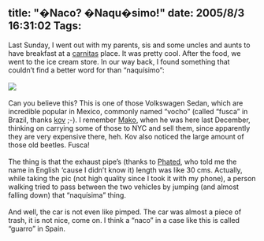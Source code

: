 title: "�Naco? �Naqu�simo!"
date: 2005/8/3 16:31:02
Tags: 
---
Last Sunday, I went out with my parents, sis and some uncles and aunts
to have breakfast at a <a target="_blank" href="http://www.batista.org/carnit.html">carnitas</a> place. It was pretty cool. After the
food, we went to the ice cream store. In our way back, I found
something that couldn&#8217;t find a better word for than &#8220;naquísimo&#8221;:<br/><br/><img vspace="0" hspace="0" border="0" align="middle" src="http://damog.puntodeb.net/misc/escapote.jpg"/><br/><br/>
Can you believe this? This is one of those Volkswagen Sedan, which are
incredible popular in Mexico, commonly named &#8220;vocho&#8221; (called &#8220;fusca&#8221; in
Brazil, thanks <a target="_blank" href="http://couve.no-ip.org/~kov">kov</a> ;-). I remember <a target="_blank" href="http://mako.cc/">Mako</a>,
when he was here last December, thinking on carrying some of those to
NYC and sell them, since apparently they are very expensive there, heh.
Kov also noticed the large amount of those old beetles. Fusca!<br/><br/>
The thing is that the exhaust pipe&#8217;s (thanks to <a href="http://www.livejournal.com/~four_colours/" target="_blank">Phated</a>, who told me the
name in English &#8216;cause I didn&#8217;t know it) length was like 30 cms.
Actually, while taking the pic (not high quality since I took it with
my phone), a person walking tried to pass between the two vehicles by
jumping (and almost falling down) that &#8220;naquísima&#8221; thing.<br/><br/>
And well, the car is not even like pimped. The car was almost a piece
of trash, it is not nice, come on. I think a &#8220;naco&#8221; in a case like this
is called &#8220;guarro&#8221; in Spain.<br/><br/><br/><br/>
